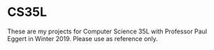 # CS35L
These are my projects for Computer Science 35L with Professor Paul Eggert in Winter 2019. Please use as reference only.
